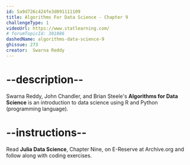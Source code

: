 ```yaml
---
id: 5a9d726c424fe3d091111109
title: Algorithms For Data Science - Chapter 9
challengeType: 1
videoUrl: https://www.statlearning.com/
# forumTopicId: 301086
dashedName: algorithms-data-science-9
ghissue: 273
creator:  Swarna Reddy
---
```


# --description--

Swarna Reddy, John Chandler, and Brian Steele's __Algorithms for Data Science__ is an introduction to data science using R and Python (programming language).

# --instructions--

Read __Julia Data Science__, Chapter Nine, on E-Reserve at Archive.org and follow along with coding exercises. 